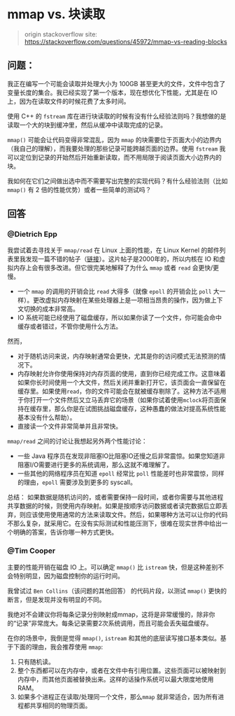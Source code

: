 # mmap vs. 块读取

> origin stackoverflow site: https://stackoverflow.com/questions/45972/mmap-vs-reading-blocks

## 问题：

我正在编写一个可能会读取并处理大小为 100GB 甚至更大的文件，文件中包含了变量长度的集合。我已经实现了第一个版本，现在想优化下性能，尤其是在 IO 上，因为在读取文件的时候花费了太多时间。

使用 C++ 的 `fstream` 库在进行块读取的时候有没有什么经验法则吗？我想做的是读取一个大的块到缓冲里，然后从缓冲中读取完成的记录。

`mmap()` 可能会让代码变得非常混乱，因为 `mmap` 的块需要位于页面大小的边界内（我自己的理解），而我要处理的那些记录可能跨越页面的边界。使用 `fstream` 我可以定位到记录的开始然后开始重新读取，而不用局限于阅读页面大小边界内的块。

我如何在它们之间做出选中而不需要写出完整的实现代码？有什么经验法则（比如 `mmap()` 有 2 倍的性能优势）或者一些简单的测试吗？

## 回答

### @Dietrich Epp

我尝试着去寻找关于 `mmap/read` 在 Linux 上面的性能，在 Linux Kernel 的邮件列表里我发现一篇不错的帖子（[链接](http://marc.info/?l=linux-kernel&m=95496636207616&w=2)）。这片帖子是2000年的，所以内核在 IO 和虚拟内存上会有很多改进。但它很完美地解释了为什么 `mmap` 或者 `read` 会更快/更慢。

- 一个 `mmap` 的调用的开销会比 `read` 大得多（就像 `epoll` 的开销会比 `poll` 大一样）。更改虚拟内存映射在某些处理器上是一项相当昂贵的操作，因为做上下文切换的成本非常高。
- IO 系统可能已经使用了磁盘缓存，所以如果你读了一个文件，你可能会命中缓存或者错过，不管你使用什么方法。

然而，

- 对于随机访问来说，内存映射通常会更快，尤其是你的访问模式无法预测的情况下。
- 内存映射允许你使用保持对内存页面的使用，直到你已经完成工作。这意味着如果你长时间使用一个大文件，然后关闭并重新打开它，该页面会一直保留在缓存里。如果使用`read`，你的文件可能会在就被缓存剔除了。这种方法不适用于你打开一个文件然后又立马丢弃它的场景（如果你试着使用`mclock`将页面保持在缓存里，那么你是在试图挑战磁盘缓存，这种愚蠢的做法对提高系统性能基本没有什么帮助）。
- 直接读一个文件非常简单并且非常快。

`mmap/read` 之间的讨论让我想起另外两个性能讨论：

- 一些 Java 程序员在发现非阻塞IO比阻塞IO还慢之后非常震惊。如果您知道非阻塞I/O需要进行更多的系统调用，那么这就不难理解了。
- 一些其他的网络程序员在知道 `epoll` 经常比 `poll` 性能差时也非常震惊，同样的理由，`epoll` 需要涉及到更多的 syscall。

总结：
如果数据是随机访问的，或者需要保持一段时间，或者你需要与其他进程共享数据的时候，则使用内存映射。如果是按顺序访问数据或者读完数据后立即丢弃，则应该使用使用通常的方法来读取文件。然后，如果哪种方法可以让你的代码不那么复杂，就采用它。在没有实际测试和性能压测下，很难在现实世界中给出一个明确的答案，告诉你哪一种方式更快。

### @Tim Cooper

主要的性能开销在磁盘 IO 上。可以确定 `mmap()` 比 `istream` 快，但是这种差别不会特别明显，因为磁盘控制你的运行时间。

我曾试过 `Ben Collins`（该问题的其他回答） 的代码片段，以测试 `mmap()` 更快的断言，但是发现并没有明显的不同。

我绝对不会建议你将每条记录分别映射成mmap，这将是非常缓慢的，除非你的“记录”非常庞大。每条记录需要2次系统调用，而且可能会丢失磁盘缓存。

在你的场景中，我倒是觉得 `mmap()`, `istream` 和其他的底层读写接口基本类似。基于下面的理由，我会推荐使用 `mmap`:

1. 只有随机读。
2. 整个东西都可以在内存中，或者在文件中有引用位置。这些页面可以被映射到内存中，而其他页面被替换出来。这样的话操作系统可以最大限度地使用 RAM。
3. 如果多个进程正在读取/处理同一个文件，那么`mmap` 就非常适合，因为所有进程都共享相同的物理页面。
